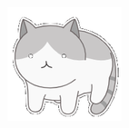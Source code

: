 <img align="right" alt="GIF" src="https://github.com/CyberPotat42/CyberPotat42/raw/main/kit.gif" />
